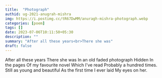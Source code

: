 ```yaml
---
title:  "Photograph"
authid: ug-2021-anugrah-mishra
img: https://i.postimg.cc/tR67DwMM/anuragh-mishra-photograph.webp
categories: [poem]
tags: []
date: 2023-07-06T10:11:50+05:30
description: ""
summary: "After all these years<br>There she was"
draft: false
---
```


After all these years
There she was
In an old faded photograph
Hidden
In the pages 
Of my favourite novel
Which I've read 
Probably a hundred times.
Still as young and beautiful
As the first time I ever laid 
My eyes on her.